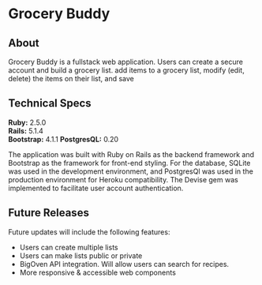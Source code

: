 # Grocery Buddy

## About

Grocery Buddy is a fullstack web application. Users can create a secure account and build a grocery list. add items to a grocery list, modify (edit, delete) the items on their list, and save 

## Technical Specs

**Ruby:** 2.5.0  
**Rails:** 5.1.4  
**Bootstrap:** 4.1.1 
**PostgresQL:** 0.20  

The application was built with Ruby on Rails as the backend framework and Bootstrap as the framework for front-end styling. For the database, SQLite was used in the development environment, and PostgresQl was used in the production environment for Heroku compatibility. The Devise gem was implemented to facilitate user account authentication.

## Future Releases

Future updates will include the following features:
- Users can create multiple lists
- Users can make lists public or private 
- BigOven API integration. Will allow users can search for recipes. 
- More responsive & accessible web components
